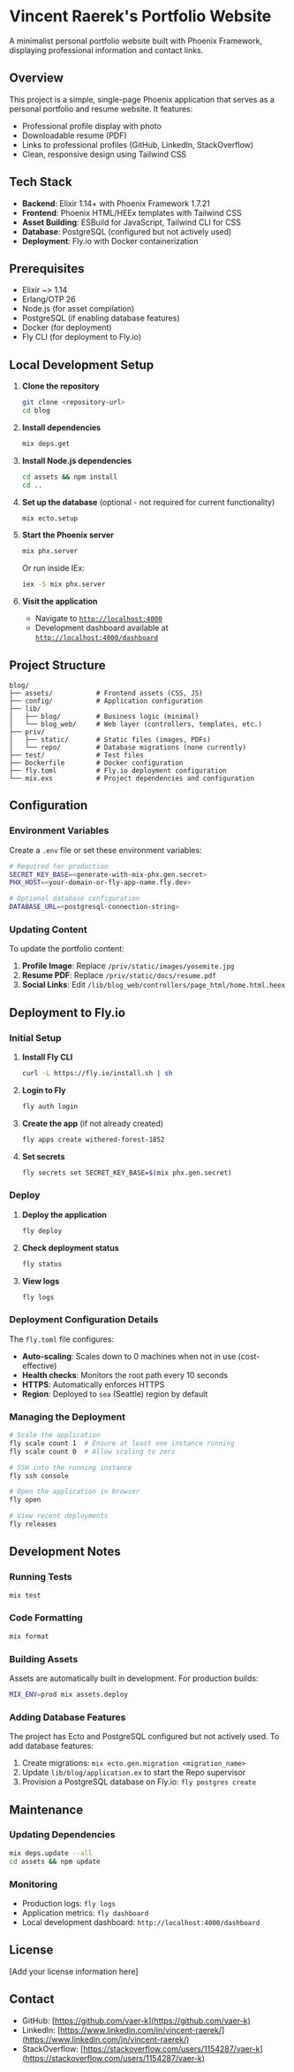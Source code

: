 # Vincent Raerek's Portfolio Website

A minimalist personal portfolio website built with Phoenix Framework, displaying professional information and contact links.

## Overview

This project is a simple, single-page Phoenix application that serves as a personal portfolio and resume website. It features:

- Professional profile display with photo
- Downloadable resume (PDF)
- Links to professional profiles (GitHub, LinkedIn, StackOverflow)
- Clean, responsive design using Tailwind CSS

## Tech Stack

- **Backend**: Elixir 1.14+ with Phoenix Framework 1.7.21
- **Frontend**: Phoenix HTML/HEEx templates with Tailwind CSS
- **Asset Building**: ESBuild for JavaScript, Tailwind CLI for CSS
- **Database**: PostgreSQL (configured but not actively used)
- **Deployment**: Fly.io with Docker containerization

## Prerequisites

- Elixir ~> 1.14
- Erlang/OTP 26
- Node.js (for asset compilation)
- PostgreSQL (if enabling database features)
- Docker (for deployment)
- Fly CLI (for deployment to Fly.io)

## Local Development Setup

1. **Clone the repository**
   ```bash
   git clone <repository-url>
   cd blog
   ```

2. **Install dependencies**
   ```bash
   mix deps.get
   ```

3. **Install Node.js dependencies**
   ```bash
   cd assets && npm install
   cd ..
   ```

4. **Set up the database** (optional - not required for current functionality)
   ```bash
   mix ecto.setup
   ```

5. **Start the Phoenix server**
   ```bash
   mix phx.server
   ```

   Or run inside IEx:
   ```bash
   iex -S mix phx.server
   ```

6. **Visit the application**
   - Navigate to [`http://localhost:4000`](http://localhost:4000)
   - Development dashboard available at [`http://localhost:4000/dashboard`](http://localhost:4000/dashboard)

## Project Structure

```
blog/
├── assets/           # Frontend assets (CSS, JS)
├── config/           # Application configuration
├── lib/
│   ├── blog/         # Business logic (minimal)
│   └── blog_web/     # Web layer (controllers, templates, etc.)
├── priv/
│   ├── static/       # Static files (images, PDFs)
│   └── repo/         # Database migrations (none currently)
├── test/             # Test files
├── Dockerfile        # Docker configuration
├── fly.toml          # Fly.io deployment configuration
└── mix.exs           # Project dependencies and configuration
```

## Configuration

### Environment Variables

Create a `.env` file or set these environment variables:

```bash
# Required for production
SECRET_KEY_BASE=<generate-with-mix-phx.gen.secret>
PHX_HOST=<your-domain-or-fly-app-name.fly.dev>

# Optional database configuration
DATABASE_URL=<postgresql-connection-string>
```

### Updating Content

To update the portfolio content:

1. **Profile Image**: Replace `/priv/static/images/yosemite.jpg`
2. **Resume PDF**: Replace `/priv/static/docs/resume.pdf`
3. **Social Links**: Edit `/lib/blog_web/controllers/page_html/home.html.heex`

## Deployment to Fly.io

### Initial Setup

1. **Install Fly CLI**
   ```bash
   curl -L https://fly.io/install.sh | sh
   ```

2. **Login to Fly**
   ```bash
   fly auth login
   ```

3. **Create the app** (if not already created)
   ```bash
   fly apps create withered-forest-1852
   ```

4. **Set secrets**
   ```bash
   fly secrets set SECRET_KEY_BASE=$(mix phx.gen.secret)
   ```

### Deploy

1. **Deploy the application**
   ```bash
   fly deploy
   ```

2. **Check deployment status**
   ```bash
   fly status
   ```

3. **View logs**
   ```bash
   fly logs
   ```

### Deployment Configuration Details

The `fly.toml` file configures:
- **Auto-scaling**: Scales down to 0 machines when not in use (cost-effective)
- **Health checks**: Monitors the root path every 10 seconds
- **HTTPS**: Automatically enforces HTTPS
- **Region**: Deployed to `sea` (Seattle) region by default

### Managing the Deployment

```bash
# Scale the application
fly scale count 1  # Ensure at least one instance running
fly scale count 0  # Allow scaling to zero

# SSH into the running instance
fly ssh console

# Open the application in browser
fly open

# View recent deployments
fly releases
```

## Development Notes

### Running Tests
```bash
mix test
```

### Code Formatting
```bash
mix format
```

### Building Assets
Assets are automatically built in development. For production builds:
```bash
MIX_ENV=prod mix assets.deploy
```

### Adding Database Features
The project has Ecto and PostgreSQL configured but not actively used. To add database features:

1. Create migrations: `mix ecto.gen.migration <migration_name>`
2. Update `lib/blog/application.ex` to start the Repo supervisor
3. Provision a PostgreSQL database on Fly.io: `fly postgres create`

## Maintenance

### Updating Dependencies
```bash
mix deps.update --all
cd assets && npm update
```

### Monitoring
- Production logs: `fly logs`
- Application metrics: `fly dashboard`
- Local development dashboard: `http://localhost:4000/dashboard`

## License

[Add your license information here]

## Contact

- GitHub: [https://github.com/vaer-k](https://github.com/vaer-k)
- LinkedIn: [https://www.linkedin.com/in/vincent-raerek/](https://www.linkedin.com/in/vincent-raerek/)
- StackOverflow: [https://stackoverflow.com/users/1154287/vaer-k](https://stackoverflow.com/users/1154287/vaer-k)